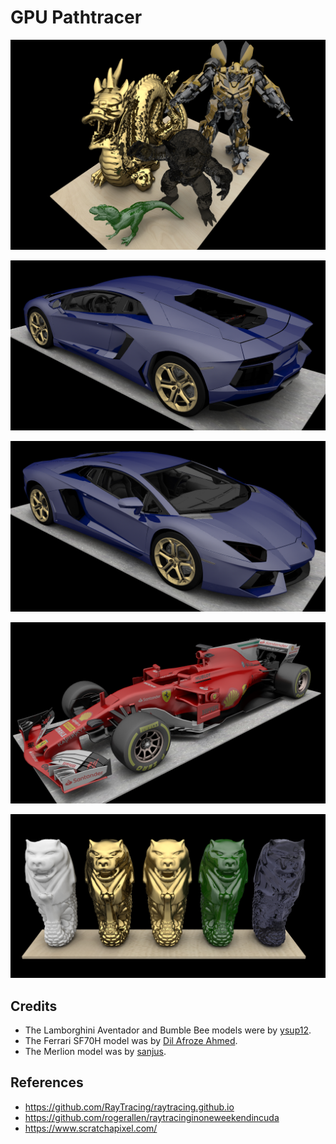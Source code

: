 # GPU Pathtracer

![](images/20191221_dragon.jpg)

![](images/20191221_avent_2.jpg)

![](images/20191221_avent.jpg)

![](images/20191215_f1.jpg)

![](images/20191222_merlion.jpg)

## Credits

* The Lamborghini Aventador and Bumble Bee models were by [ysup12](https://free3d.com/user/ysup12).
* The Ferrari SF70H model was by [Dil Afroze Ahmed](https://free3d.com/user/dil_afroze).
* The Merlion model was by [sanjus](https://sketchfab.com/sanjus).

## References

* https://github.com/RayTracing/raytracing.github.io
* https://github.com/rogerallen/raytracinginoneweekendincuda
* https://www.scratchapixel.com/
